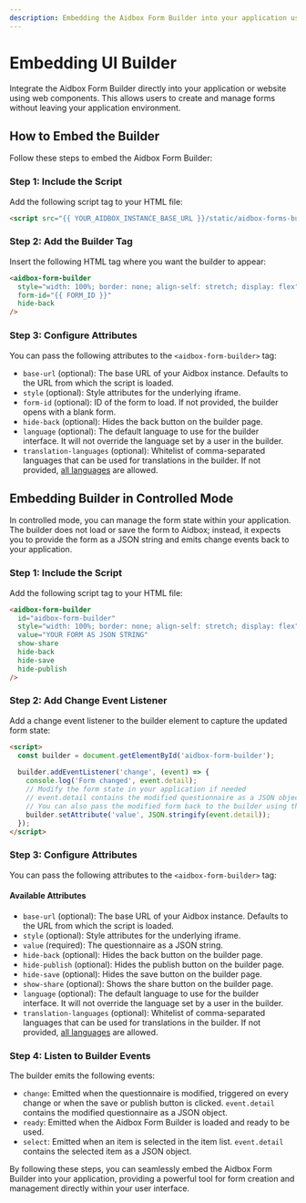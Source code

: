 ```yaml
---
description: Embedding the Aidbox Form Builder into your application using web components.
---
```


# Embedding UI Builder

Integrate the Aidbox Form Builder directly into your application or website using web components. This allows users to create and manage forms without leaving your application environment.

## How to Embed the Builder

Follow these steps to embed the Aidbox Form Builder:

### Step 1: Include the Script

Add the following script tag to your HTML file:

```html
<script src="{{ YOUR_AIDBOX_INSTANCE_BASE_URL }}/static/aidbox-forms-builder-webcomponent.js"></script>
```

### Step 2: Add the Builder Tag

Insert the following HTML tag where you want the builder to appear:

```html
<aidbox-form-builder
  style="width: 100%; border: none; align-self: stretch; display: flex"
  form-id="{{ FORM_ID }}"
  hide-back
/>
```

### Step 3: Configure Attributes

You can pass the following attributes to the `<aidbox-form-builder>` tag:

* `base-url` (optional): The base URL of your Aidbox instance. Defaults to the URL from which the script is loaded.
* `style` (optional): Style attributes for the underlying iframe.
* `form-id` (optional): ID of the form to load. If not provided, the builder opens with a blank form.
* `hide-back` (optional): Hides the back button on the builder page.
* `language` (optional): The default language to use for the builder interface. It will not override the language set by a user in the builder.
* `translation-languages` (optional): Whitelist of comma-separated languages that can be used for translations in the builder. If not provided, [all languages](ui-builder-interface.md#list-of-supported-languages) are allowed.

## Embedding Builder in Controlled Mode

In controlled mode, you can manage the form state within your application. The builder does not load or save the form to Aidbox; instead, it expects you to provide the form as a JSON string and emits change events back to your application.

### Step 1: Include the Script

Add the following script tag to your HTML file:

```html
<aidbox-form-builder
  id="aidbox-form-builder"
  style="width: 100%; border: none; align-self: stretch; display: flex"
  value="YOUR FORM AS JSON STRING"
  show-share
  hide-back
  hide-save
  hide-publish
/>
```

### Step 2: Add Change Event Listener

Add a change event listener to the builder element to capture the updated form state:

```html
<script>
  const builder = document.getElementById('aidbox-form-builder');
  
  builder.addEventListener('change', (event) => {
    console.log('Form changed', event.detail);
    // Modify the form state in your application if needed
    // event.detail contains the modified questionnaire as a JSON object
    // You can also pass the modified form back to the builder using the value attribute
    builder.setAttribute('value', JSON.stringify(event.detail));
  });
</script>
```

### Step 3: Configure Attributes

You can pass the following attributes to the `<aidbox-form-builder>` tag:

#### Available Attributes

* `base-url` (optional): The base URL of your Aidbox instance. Defaults to the URL from which the script is loaded.
* `style` (optional): Style attributes for the underlying iframe.
* `value` (required): The questionnaire as a JSON string.
* `hide-back` (optional): Hides the back button on the builder page.
* `hide-publish` (optional): Hides the publish button on the builder page.
* `hide-save` (optional): Hides the save button on the builder page.
* `show-share` (optional): Shows the share button on the builder page.
* `language` (optional): The default language to use for the builder interface. It will not override the language set by a user in the builder.
* `translation-languages` (optional): Whitelist of comma-separated languages that can be used for translations in the builder. If not provided, [all languages](ui-builder-interface.md#list-of-supported-languages) are allowed.

### Step 4: Listen to Builder Events

The builder emits the following events:

* `change`: Emitted when the questionnaire is modified, triggered on every change or when the save or publish button is clicked. `event.detail` contains the modified questionnaire as a JSON object.
* `ready`: Emitted when the Aidbox Form Builder is loaded and ready to be used.
* `select`: Emitted when an item is selected in the item list. `event.detail` contains the selected item as a JSON object.

By following these steps, you can seamlessly embed the Aidbox Form Builder into your application, providing a powerful tool for form creation and management directly within your user interface.
